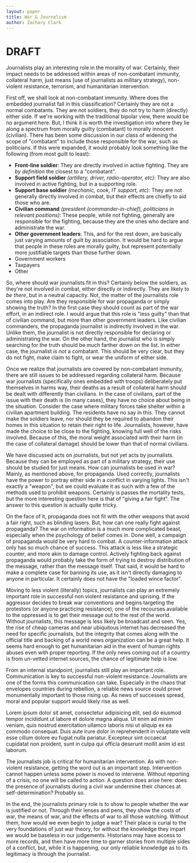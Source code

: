```yaml
---
layout: paper
title: War & Journalism
author: Zachary Clark
---
```


# DRAFT

Journalists play an interesting role in the morality of war. Certainly, their impact needs to be addressed within areas of non-combatant immunity, collateral harm, just means (use of journalists as military strategy), non-violent resistance, terrorism, and humanitarian intervention.

First off, we shall look at non-combatant immunity. Where does the embedded journalist fall in this classification? Certainly they are not a normal combatants. They are not soldiers, they do not try to harm (directly) either side. If we're working with the traditional bipolar view, there would be no argument here. But, I think it is worth the investigation into where they lie along a spectrum from morally guilty (combatant) to morally innocent (civilian). There has been some discussion in our class of widening the scope of "combatant" to include those responsible for the war, such as politicians. If this were expanded, it would probably look something like the following (from most guilt to least):

- __Front-line soldier__: They are directly involved in active fighting. They are _by definition_ the closest to a "combatant".
- __Support field soldier__ _(artillery, driver, radio-operator, etc)_: They are also involved in active fighting, but in a supporting role.
- __Support base soldier__ _(mechanic, cook, IT support, etc)_: They are not generally directly involved in combat, but their effects are chiefly to aid those who are.
- __Civilian command__ _(president (commander-in-chief), politicians in relevant positions)_: These people, while not fighting, generally are responsible for the fighting, because they are the ones who declare and administrate the war.
- __Other government leaders__: This, and for the rest down, are basically just varying amounts of guilt by association. It would be hard to argue that people in these roles are morally guilty, but represent potentially more justifiable targets than those further down.
- Government workers
- Taxpayers
- Other

So, where should war journalists fit in this? Certainly below the soldiers, as they're not involved in combat, either directly or indirectly. They are likely to _be there_, but in a neutral capacity. Not, the matter of the journalists role comes into play. Are they responsible for war propaganda or simply showing the truth? In the first case they should count as part of the war effort, in an indirect role. I would argue that this role is "less guilty" than that of civilian command, but more than other government leaders. Like civilian commanders, the propaganda journalist is indirectly involved in the war. Unlike them, the journalist is not directly responsible for declaring or administrating the war. On the other hand, the journalist who is simply searching for the truth should be much farther down on the list. In either case, the journalist _is not_ a combatant. This should be very clear, but they do not fight, make claim to fight, or wear the uniform of either side.

<!-- collateral harm -->

Once we realize that journalists are covered by non-combatant immunity, there are still issues to be addressed regarding collateral harm. Because war journalists (specifically ones embedded with troops) deliberately put themselves in harms way, their deaths as a result of collateral harm should be dealt with differently than civilians. In the case of civilians, part of the issue with their death is (in many cases), they have no choice about being in the situation. Consider the case where military forces take shelter within a civilian apartment building. The residents have no say in this. They cannot make the soldiers leave, nor should they be required to abandon their homes in this situation to retain their right to life. Journalists, however, have made the choice to be close to the fighting, knowing full well of the risks involved. Because of this, the moral weight associated with their harm (in the case of collateral damage) should be lower than that of normal civilians.

<!-- ## just means (use of journalists as military strategy) -->

We have discussed acts on journalists, but not yet acts by journalists. Because they can be employed as part of a military strategy, their use should be studied for just means. How can journalists be used in war? Mainly, as mentioned above, for propaganda. Used correctly, journalists have the power to portray either side in a conflict in varying lights. This isn't exactly a "weapon", but we could evaluate it as such with a few of the methods used to prohibit weapons. Certainly is passes the mortality tests, but the more interesting question here is that of "giving a fair fight". The answer to this question is actually quite tricky.

On the face of it, propaganda does not fit with the other weapons that avoid a fair right, such as blinding lasers. But, how can one really fight against propaganda? The war on information is a much more complicated beast, especially when the psychology of belief comes in. Done well, a campaign of propaganda would be very hard to combat. A counter-information attack only has so much chance of success. This attack is less like a strategic counter, and more akin to damage control. Actively fighting back against propaganda would probably take the form of trying to destroy distribution of the message, rather than the message itself. That said, it would be hard to make a complete case for banning its use, as it isn't directly damaging to anyone in particular. It certainly does not have the "loaded wince factor".

<!-- ## non-violent resistance -->

Moving to less violent (literally) topics, journalists can play an extremely important role in successful non violent resistance and uprising. If the aggressor decides to break war conventions and begins targeting the protestors (or anyone practicing resistance), one of the recourses available to the oppressed is to get their message out to the rest of the world. Without journalists, this message is less likely be broadcast and seen. Yes, the rise of cheap cameras and near ubiquitous internet has decreased the need for specific journalists, but the integrity that comes along with the official title and backing of a world news organization can be a great help. It seems hard enough to get humanitarian aid in the event of human rights abuses even with proper reporting. If the only news coming out of a country is from un-vetted internet sources, the chance of legitimate help is low.

From an internal standpoint, journalists still play an important role. Communication is key to successful non-violent resistance. Journalists are one of the forms this communication can take. Especially in the chaos that envelopes countries during rebellion, a reliable news source could prove monumentally important to those rising up. As news of successes spread, moral and popular support would likely rise as well.

<!-- ## terrorism -->

Lorem ipsum dolor sit amet, consectetur adipisicing elit, sed do eiusmod tempor incididunt ut labore et dolore magna aliqua. Ut enim ad minim veniam, quis nostrud exercitation ullamco laboris nisi ut aliquip ex ea commodo consequat. Duis aute irure dolor in reprehenderit in voluptate velit esse cillum dolore eu fugiat nulla pariatur. Excepteur sint occaecat cupidatat non proident, sunt in culpa qui officia deserunt mollit anim id est laborum.

<!-- ## humanitarian intervention & self determination. -->

The journalists job is critical for humanitarian intervention. As with non-violent resistance, getting the word out is an important step. Intervention cannot happen unless some power is moved to intervene. Without reporting of a crisis, no one will be called to action. A question does arise here: does the presence of journalists during a civil war undermine their chances at self-determination? Probably so.

<!-- extra / conclusion -->

In the end, the journalists primary role is to show to people whether the war is justified or not. Through their lenses and pens, they show the costs of war, the means of war, and the effects of war to all those watching. Without them, how would we even begin to judge a war? Their place is curial to the very foundations of just war theory, for without the knowledge they impart we would be baseless in our judgements. Historians may have access to more records, and then have more time to garner stories from multiple sides of a conflict, but, while it is happening, our only reliable knowledge as to its legitimacy is through the journalist.